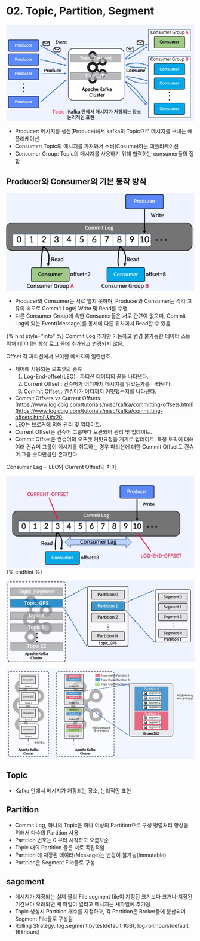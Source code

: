 # 02. Topic, Partition, Segment

![](<../../../.gitbook/assets/image (7).png>)

* Producer: 메시지를 생산(Produce)해서 kafka의 Topic으로 메시지를 보내는 애플리케이션
* Consumer: Topic의 메시지를 가져와서 소비(Cosume)하는 애플리케이션
* Consumer Group: Topic의 메시지를 사용하기 위해 협력하는 consumer들의 집합

## Producer와 Consumer의 기본 동작 방식

![](<../../../.gitbook/assets/image (24).png>)

* Producer와 Consumer는 서로 알지 못하며, Producer와 Consumer는 각각 고유의 속도로 Commit Log에 Write 및 Read를 수행
* 다른 Consumer Group에 속한 Consumer들은 서로 관련이 없으며, Commit Log에 있는 Event(Message)를 동시에 다른 위치에서 Read할 수 있음

{% hint style="info" %}
Commit Log 추가만 가능하고 변경 불가능한 데이터 스트럭처 데이터는 항상 로그 끝에 추가되고 변경되지 않음.

Offset 각 파티션에서 부여한 메시지의 일련번호.

* 제어에 사용되는 오프셋의 종류
  1. Log-End-offset(LEO) : 파티션 데이터의 끝을 나타낸다.
  2. Current Offset : 컨슈머가 어디까지 메시지를 읽었는가를 나타낸다.
  3. Commit Offset : 컨슈머가 어디까지 커밋했는지를 나타낸다.
* Commit Offsets vs Current Offsets [https://www.logicbig.com/tutorials/misc/kafka/committing-offsets.html](https://www.logicbig.com/tutorials/misc/kafka/committing-offsets.html)&#x20;
* LEO는 브로커에 의해 관리 및 업데이트.
* Current Offset은 컨슈머 그룹마다 보관되어 관리 및 업데이트.
* Commit Offset은 컨슈머의 오프셋 커밋요청을 계기로 업데이트. 특정 토픽에 대해 여러 컨슈머 그룹이 메시지를 취득하는 경우 파티션에 대한 Commit Offset도 컨슈머 그룹 숫자만큼만 존재한다.

Consumer Lag = LEO와 Current Offset의 차이&#x20;

![](<../../../.gitbook/assets/image (22) (1).png>)
{% endhint %}

![Logical View](<../../../.gitbook/assets/image (31) (1).png>)

![Physical View](<../../../.gitbook/assets/image (28) (1).png>)

## Topic

* Kafka 안에서 메시지가 저장되는 장소, 논리적인 표현

## Partition

* Commit Log, 하나의 Topic은 하나 이상의 Partition으로 구성 병렬처리 향상을 위해서 다수의 Partition 사용
* Partition 번호는 0 부터 시작하고 오름차순
* Topic 내의 Partition 들은 서로 독립적임
* Partition 에 저장된 데이터(Message)는 변경이 불가능(Immutable)
* Partition은 Segment File들로 구성

## sagement

* 메시지가 저장되는 실제 물리 File segment file이 지정된 크기보다 크거나 지정된 기간보다 오래되면 새 파일이 열리고 메시지는 새파일에 추가됨
* Topic 생성시 Partition 개수를 지정하고, 각 Partition은 Broker들에 분산되며 Segment File들로 구성됨
* Rolling Strategy: log.segment.bytes(default 1GB), log.roll.hours(default 168hours)
